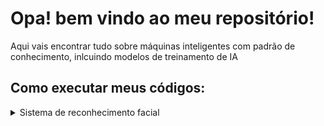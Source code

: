# Opa! bem vindo ao meu repositório!
 Aqui vais encontrar tudo sobre máquinas inteligentes com padrão de conhecimento, inlcuindo modelos de treinamento de IA

## Como executar meus códigos:

<details>
  <summary>Sistema de reconhecimento facial</summary>
 <br>
Dentro do diretório onde o arquivo facetracking.py está localizado, você vai criar uma pasta chamada imagens (Lembrando que o treinar_module.py tem que estar no mesmo diretório que o facetracking.py) <br><br>

<img src="https://raw.githubusercontent.com/savyohenriquedev/Machine-learning/refs/heads/main/Sistema%20de%20reconhecimento%20facial/Directory_images.png" alt="Descrição da imagem" width="200"><br><br>

Depois, dentro da página imagens, você vai criar uma pasta no modelo seu_nome_idade_cargo (é possível criar quantas forem possíveis existir)<br><br>

<img src="https://raw.githubusercontent.com/savyohenriquedev/Machine-learning/refs/heads/main/Sistema%20de%20reconhecimento%20facial/Directory_images_source_1.png" alt="Descrição da imagem" width="700"><br><br>

E dentro dessa(s) pasta(s), você vai colocar fotos (recomendo colocar pelo menos 10 fotos em ângulos diferentes do rosto) do indivíduo pela qual se indentifica a pasta<br><br>

<img src="https://raw.githubusercontent.com/savyohenriquedev/Machine-learning/refs/heads/main/Sistema%20de%20reconhecimento%20facial/Directory_images_source.png" alt="Descrição da imagem" width="400"><br><br>

Feito isso, você vai executar o treinar_module.py primeiro, e depois que finalizar e criar 2 arquivos, você executa o facetracking.py e daí a máquina já foi treinada para reconhecer o rosto.<br><br>

_Vale lembrar que o treinar_module.py serve para treinar a máquina a reonhecer seu rosto, toda vez que você atualizar as fotos da pasta images ou criar um novo usuário, você tem que executá-lo. Os dados processados para treinamento
do módulo ficam salvos nos novos arquvios knn.knl criados_
 
</details>
